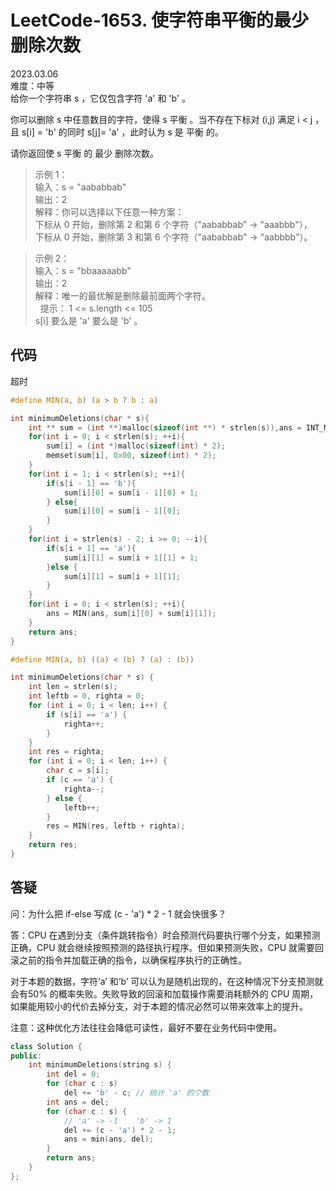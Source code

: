 # LeetCode-1653. 使字符串平衡的最少删除次数  
2023.03.06  
难度：中等    
给你一个字符串 s ，它仅包含字符 'a' 和 'b'​​​​ 。

你可以删除 s 中任意数目的字符，使得 s 平衡 。当不存在下标对 (i,j) 满足 i < j ，且 s[i] = 'b' 的同时 s[j]= 'a' ，此时认为 s 是 平衡 的。

请你返回使 s 平衡 的 最少 删除次数。


>示例 1：  
输入：s = "aababbab"  
输出：2  
解释：你可以选择以下任意一种方案：  
下标从 0 开始，删除第 2 和第 6 个字符（"aababbab" -> "aaabbb"），  
下标从 0 开始，删除第 3 和第 6 个字符（"aababbab" -> "aabbbb"）。  

>示例 2：  
输入：s = "bbaaaaabb"  
输出：2  
解释：唯一的最优解是删除最前面两个字符。  
 
提示：
1 <= s.length <= 105  
s[i] 要么是 'a' 要么是 'b'​ 。​

## 代码

超时

```c
#define MIN(a, b) (a > b ? b : a)

int minimumDeletions(char * s){
    int ** sum = (int **)malloc(sizeof(int **) * strlen(s)),ans = INT_MAX;
    for(int i = 0; i < strlen(s); ++i){
        sum[i] = (int *)malloc(sizeof(int) * 2);
        memset(sum[i], 0x00, sizeof(int) * 2);
    }
    for(int i = 1; i < strlen(s); ++i){
        if(s[i - 1] == 'b'){
            sum[i][0] = sum[i - 1][0] + 1;
        } else{
            sum[i][0] = sum[i - 1][0];
        } 
    }
    for(int i = strlen(s) - 2; i >= 0; --i){
        if(s[i + 1] == 'a'){
            sum[i][1] = sum[i + 1][1] + 1;
        }else {
            sum[i][1] = sum[i + 1][1];
        }
    }
    for(int i = 0; i < strlen(s); ++i){
        ans = MIN(ans, sum[i][0] + sum[i][1]);
    }
    return ans;
}
```
```c
#define MIN(a, b) ((a) < (b) ? (a) : (b))

int minimumDeletions(char * s) {
    int len = strlen(s);
    int leftb = 0, righta = 0;
    for (int i = 0; i < len; i++) {
        if (s[i] == 'a') {
            righta++;
        }
    }
    int res = righta;
    for (int i = 0; i < len; i++) {
        char c = s[i];
        if (c == 'a') {
            righta--;
        } else {
            leftb++;
        }
        res = MIN(res, leftb + righta);
    }
    return res;
}
```


## 答疑
问：为什么把 if-else 写成 (c - 'a') * 2 - 1 就会快很多？

答：CPU 在遇到分支（条件跳转指令）时会预测代码要执行哪个分支，如果预测正确，CPU 就会继续按照预测的路径执行程序。但如果预测失败，CPU 就需要回滚之前的指令并加载正确的指令，以确保程序执行的正确性。

对于本题的数据，字符‘a’ 和‘b’ 可以认为是随机出现的，在这种情况下分支预测就会有50% 的概率失败。失败导致的回滚和加载操作需要消耗额外的 CPU 周期，如果能用较小的代价去掉分支，对于本题的情况必然可以带来效率上的提升。

注意：这种优化方法往往会降低可读性，最好不要在业务代码中使用。

```c++
class Solution {
public:
    int minimumDeletions(string s) {
        int del = 0;
        for (char c : s)
            del += 'b' - c; // 统计 'a' 的个数
        int ans = del;
        for (char c : s) {
            // 'a' -> -1    'b' -> 1
            del += (c - 'a') * 2 - 1;
            ans = min(ans, del);
        }
        return ans;
    }
};
```